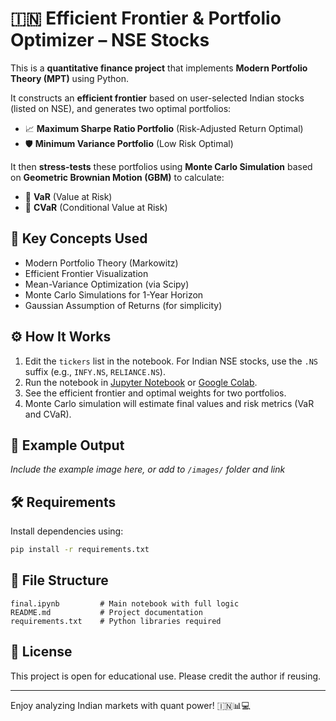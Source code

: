 # 🇮🇳 Efficient Frontier & Portfolio Optimizer – NSE Stocks

This is a **quantitative finance project** that implements **Modern Portfolio Theory (MPT)** using Python.

It constructs an **efficient frontier** based on user-selected Indian stocks (listed on NSE), and generates two optimal portfolios:

- 📈 **Maximum Sharpe Ratio Portfolio** (Risk-Adjusted Return Optimal)
- 🛡 **Minimum Variance Portfolio** (Low Risk Optimal)

It then **stress-tests** these portfolios using **Monte Carlo Simulation** based on **Geometric Brownian Motion (GBM)** to calculate:

- 🔻 **VaR** (Value at Risk)
- 🔺 **CVaR** (Conditional Value at Risk)

## 🧠 Key Concepts Used
- Modern Portfolio Theory (Markowitz)
- Efficient Frontier Visualization
- Mean-Variance Optimization (via Scipy)
- Monte Carlo Simulations for 1-Year Horizon
- Gaussian Assumption of Returns (for simplicity)

## ⚙️ How It Works
1. Edit the `tickers` list in the notebook. For Indian NSE stocks, use the `.NS` suffix (e.g., `INFY.NS`, `RELIANCE.NS`).
2. Run the notebook in [Jupyter Notebook](https://jupyter.org/) or [Google Colab](https://colab.research.google.com/).
3. See the efficient frontier and optimal weights for two portfolios.
4. Monte Carlo simulation will estimate final values and risk metrics (VaR and CVaR).

## 📸 Example Output
_Include the example image here, or add to `/images/` folder and link_

## 🛠 Requirements

Install dependencies using:

```bash
pip install -r requirements.txt
```

## 📁 File Structure
```
final.ipynb         # Main notebook with full logic
README.md           # Project documentation
requirements.txt    # Python libraries required
```

## 📃 License
This project is open for educational use. Please credit the author if reusing.

---
Enjoy analyzing Indian markets with quant power! 🇮🇳📊💻